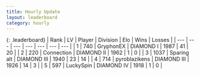 ```yaml
---
title: Hourly Update
layout: leaderboard
category: hourly
---
```


{: .leaderboard}
| Rank | LV | Player | Division | Elo | Wins | Losses |
| --- | --- | --- | --- | --- | --- | --- |
| <span data-change="1">1</span> | 740 | <span title="ID: 315148">GryphonEX</span> | DIAMOND I | <span data-change="40">1987</span> | <span data-change="5">41</span> | <span data-change="1">20</span> |
| <span data-change="-1">2</span> | 220 | <span title="ID: 539711">Connection</span> | DIAMOND II | <span data-change="0">1962</span> | <span data-change="0">1</span> | <span data-change="0">0</span> |
| <span data-change="0">3</span> | 1037 | <span title="ID: 203132">Sparing alt</span> | DIAMOND III | <span data-change="0">1940</span> | <span data-change="0">23</span> | <span data-change="0">14</span> |
| <span data-change="0">4</span> | 714 | <span title="ID: 143220">pyroblazikens</span> | DIAMOND III | <span data-change="0">1926</span> | <span data-change="0">14</span> | <span data-change="0">3</span> |
| <span data-change="0">5</span> | 597 | <span title="ID: 498412">LuckySpin</span> | DIAMOND IV | <span data-change="0">1918</span> | <span data-change="0">1</span> | <span data-change="0">0</span> |